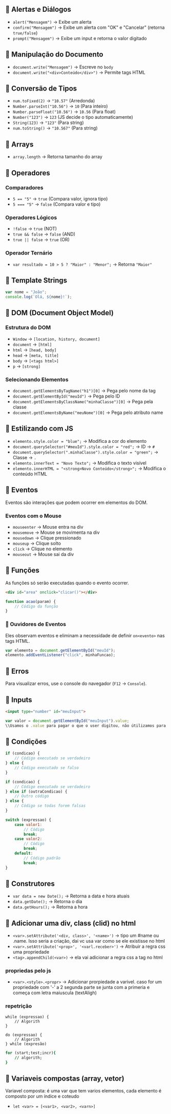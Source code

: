 ## 📌 Alertas e Diálogos

- `alert("Mensagem")` → Exibe um alerta
- `confirm("Mensagem")` → Exibe um alerta com "OK" e "Cancelar" (retorna `true/false`)
- `prompt("Mensagem")` → Exibe um input e retorna o valor digitado

## 📌 Manipulação do Documento

- `document.write("Mensagem")` → Escreve no `body`
- `document.write("<div>Conteúdo</div>")` → Permite tags HTML

## 📌 Conversão de Tipos

- `num.toFixed(2)` → `"10.57"` (Arredonda)
- `Number.parseInt("10.56")` → `10` (Para inteiro)
- `Number.parseFloat("10.56")` → `10.56` (Para float)
- `Number("123")` → `123` (JS decide o tipo automaticamente)
- `String(123)` → `"123"` (Para string)
- `num.toString()` → `"10.567"` (Para string)

## 📌 Arrays

- `array.length` → Retorna tamanho do array

###

## 📌 Operadores

### Comparadores

- `5 == "5"` → `true` (Compara valor, ignora tipo)
- `5 === "5"` → `false` (Compara valor e tipo)

### Operadores Lógicos

- `!false` → `true` (NOT)
- `true && false` → `false` (AND)
- `true || false` → `true` (OR)

### Operador Ternário

- `var resultado = 10 > 5 ? "Maior" : "Menor";` → Retorna `"Maior"`

## 📌 Template Strings

```javascript
var nome = "João";
console.log(`Olá, ${nome}!`);
```

## 📌 DOM (Document Object Model)

### Estrutura do DOM

- `Window` → `[location, history, document]`
- `document` → `[html]`
- `html` → `[head, body]`
- `head` → `[meta, title]`
- `body` → `[<tags html>]`
- `p` → `[strong]`

### Selecionando Elementos

- `document.getElementsByTagName("h1")[0]` → Pega pelo nome da tag
- `document.getElementById("meuId")` → Pega pelo ID
- `document.getElementsByClassName("minhaClasse")[0]` → Pega pela classe
- `document.getElementsByName("meuNome")[0]` → Pega pelo atributo name

## 📌 Estilizando com JS

- `elemento.style.color = "blue";` → Modifica a cor do elemento
- `document.querySelector("#meuId").style.color = "red";` → ID → `#`
- `document.querySelector(".minhaClasse").style.color = "green";` → Classe → `.`
- `elemento.innerText = "Novo Texto";` → Modifica o texto visível
- `elemento.innerHTML = "<strong>Novo Conteúdo</strong>";` → Modifica o conteúdo HTML

## 📌 Eventos

Eventos são interações que podem ocorrer em elementos do DOM.

### Eventos com o Mouse

- `mouseenter` → Mouse entra na div
- `mousemove` → Mouse se movimenta na div
- `mousedown` → Clique pressionado
- `mouseup` → Clique solto
- `click` → Clique no elemento
- `mouseout` → Mouse sai da div

## 📌 Funções

As funções só serão executadas quando o evento ocorrer.

```html
<div id="area" onclick="clicar()"></div>
```

```javascript
function acao(param) {
    // Código da função
}
```

### 📌 Ouvidores de Eventos

Eles observam eventos e eliminam a necessidade de definir `on<evento>` nas tags HTML.

```javascript
var elemento = document.getElementById("meuId");
elemento.addEventListener("click", minhaFuncao);
```

## 📌 Erros

Para visualizar erros, use o console do navegador (`F12` → `Console`).

## 📌 Inputs

```html
<input type="number" id="meuInput">
```

```javascript
var valor = document.getElementById("meuInput").value;
\\Usamos o .value para pagar o que o user digitou, não útilizamos para valores que não tem um valor assosiado
```

## 📌 Condições

```javascript
if (condicao) {
    // Código executado se verdadeiro
} else {
    // Código executado se falso
}
```

```javascript
if (condicao) {
    // Código executado se verdadeiro
} else if (outraCondicao) {
    // Outro código
} else {
    // Código se todas forem falsas
}
```

```javascript
switch (expressao) {
    case valor1:
        // Código
        break;
    case valor2:
        // Código
        break;
    default:
        // Código padrão
        break;
}
```

## 📌 Construtores

- `var data = new Date();` → Retorna a data e hora atuais
- `data.getDate();` → Retorna o dia
- `data.getHours();` → Retorna a hora

## 📌 Adicionar uma div, class (clid) no html
- `<var>.setAttribute('<div, class>', '<name>')` -> tipo um #name ou .name. Isso seria a criação, dai vc usa var como se ele existisse no html
- `<var>.setAttribute('<prop>', '<varl.receber>')` -> Atribuir a regra css uma propriedade
- `<tag>.appendChild(<var>)` -> ela vai adicionar a regra css a tag no html

### propriedas pelo js
- `<var>.<style>.<propr>` -> Adicionar prorpiedade a varivel. caso for um propriedade com '-' a 2 segunda parte se junta com a primeria e começa com letra maiuscula (textAligh)


### repetrição

```While
while (expressao) {
    // Algorith
}
```

```do-While
do (expressao) {
    // Algorith
} while (expresão)
```

```for
for (start;test;incr){
    // algorith;
}
```

## 📌 Variaveis compostas (array, vetor)
Variavel composta: é uma var que tem varios elementos, cada elemento é composto por um índice e coteudo

- `let <var> = [<var1>, <var2>, <varn>]`
